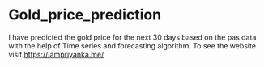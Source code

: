 # Gold_price_prediction
I have predicted the gold price for the next 30 days based on the pas data with the help of Time series and forecasting algorithm. To see the website visit https://Iampriyanka.me/
